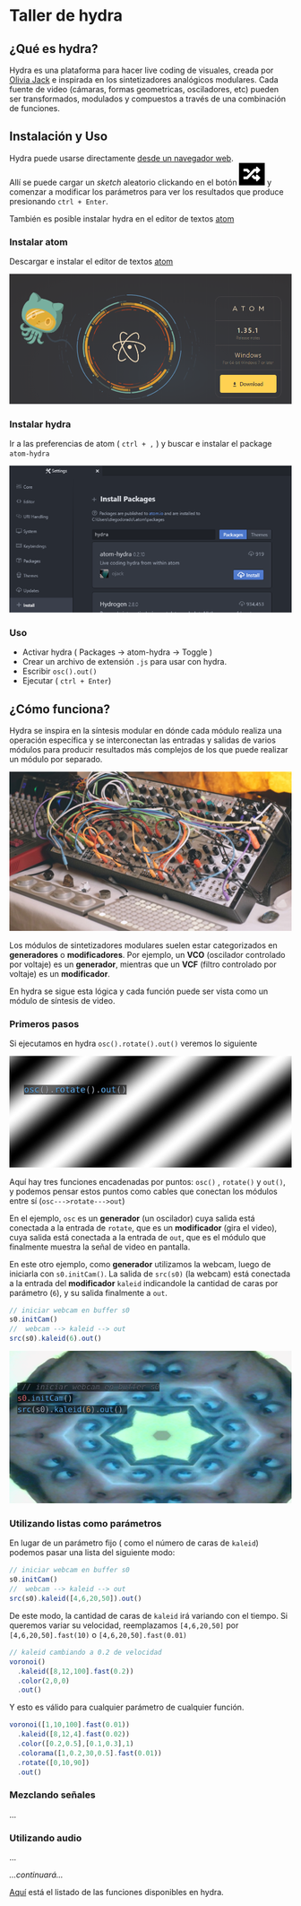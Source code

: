 Taller de hydra
===============

## ¿Qué es hydra?

Hydra es una plataforma para hacer live coding de visuales, creada por [Olivia Jack](https://github.com/ojack) e inspirada en los sintetizadores analógicos modulares.
Cada fuente de video (cámaras, formas geometricas, osciladores, etc) pueden ser transformados, modulados y compuestos a través de una combinación de funciones.


## Instalación y Uso

Hydra puede usarse directamente  [desde un navegador web](https://hydra-editor.glitch.me/).  
Allí se puede cargar un *sketch* aleatorio clickando en el botón ![](./images/random.png) y comenzar a modificar los parámetros para ver los resultados que produce presionando  `ctrl + Enter`.



También es posible instalar hydra en el editor de textos [atom](http://atom.io)


### Instalar atom

Descargar e instalar el editor de textos [atom](https://atom.io/)

![](./images/atom.png)

### Instalar hydra
 Ir a las preferencias de atom ( `ctrl + ,` ) y buscar e instalar el package `atom-hydra`

 ![](./images/settings.png)

### Uso

  * Activar hydra ( Packages -> atom-hydra -> Toggle )
  * Crear un archivo de extensión `.js` para usar con hydra.
  * Escribir `osc().out()`
  * Ejecutar ( `ctrl + Enter`)

## ¿Cómo funciona?

Hydra se inspira en la síntesis modular en dónde cada módulo realiza una operación específica y se interconectan las entradas y salidas de varios módulos para producir resultados más complejos de los que puede realizar un módulo por separado.

![](./images/eurorack.jpg)

Los módulos de sintetizadores modulares suelen estar categorizados en **generadores** o **modificadores**. Por ejemplo, un **VCO** (oscilador controlado por voltaje) es un **generador**, mientras que un **VCF** (filtro controlado por voltaje) es un **modificador**.


En hydra se sigue esta lógica y cada función puede ser vista como un módulo de síntesis de video.

### Primeros pasos

Si ejecutamos en hydra `osc().rotate().out()` veremos lo siguiente

![](./images/osc.png)

Aquí hay tres funciones encadenadas por puntos: `osc()` , `rotate()` y `out()`, y podemos pensar estos puntos como cables que conectan los módulos entre sí (`osc--->rotate--->out`)

En el ejemplo, `osc` es un **generador** (un oscilador) cuya salida está conectada a la entrada de `rotate`, que es un **modificador** (gira el video), cuya salida está conectada a la entrada de `out`, que es el módulo que finalmente muestra la señal de video en pantalla.

En este otro ejemplo, como **generador** utilizamos la webcam, luego de iniciarla con `s0.initCam()`. La salida de `src(s0)` (la webcam) está conectada a la entrada del **modificador** `kaleid` indicandole la cantidad de caras por parámetro (`6`), y su salida finalmente a `out`.

```js
// iniciar webcam en buffer s0
s0.initCam()
//  webcam --> kaleid --> out
src(s0).kaleid(6).out()
```

![](./images/ojos.png)


### Utilizando listas como parámetros

En lugar de un parámetro fijo ( como el número de caras de `kaleid`) podemos pasar una lista del siguiente modo:

```js
// iniciar webcam en buffer s0
s0.initCam()
//  webcam --> kaleid --> out
src(s0).kaleid([4,6,20,50]).out()
```

De este modo, la cantidad de caras de `kaleid` irá variando con el tiempo. Si queremos variar su velocidad, reemplazamos `[4,6,20,50]` por `[4,6,20,50].fast(10)` o  `[4,6,20,50].fast(0.01)`

```js
// kaleid cambiando a 0.2 de velocidad
voronoi()
  .kaleid([8,12,100].fast(0.2))
  .color(2,0,0)
  .out()
```

Y esto es válido para cualquier parámetro de cualquier función.

```js
voronoi([1,10,100].fast(0.01))
  .kaleid([8,12,4].fast(0.02))
  .color([0.2,0.5],[0.1,0.3],1)
  .colorama([1,0.2,30,0.5].fast(0.01))
  .rotate([0,10,90])
  .out()
```


### Mezclando señales
...
### Utilizando audio
...  



*...continuará...*


[Aquí](https://github.com/ojack/hydra/blob/master/docs/funcs.md) está el listado de las funciones disponibles en hydra.
